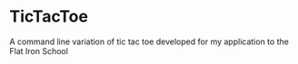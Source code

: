 # TicTacToe
A command line variation of tic tac toe developed for my application to the Flat Iron School
